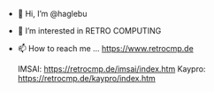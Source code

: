 - 👋 Hi, I’m @haglebu
- 👀 I’m interested in RETRO COMPUTING
- 📫 How to reach me ... https://www.retrocmp.de

  IMSAI: https://retrocmp.de/imsai/index.htm
  Kaypro: https://retrocmp.de/kaypro/index.htm

<!---
haglebu/haglebu is a ✨ special ✨ repository because its `README.md` (this file) appears on your GitHub profile.
You can click the Preview link to take a look at your changes.
--->
